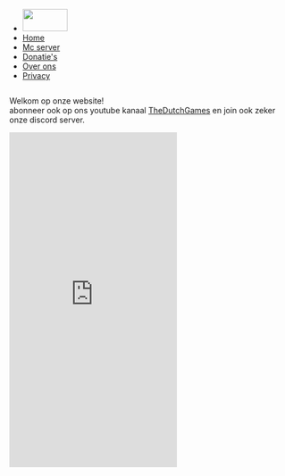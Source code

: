     
  </head> 
  
  <nav>
    <ul>
      <li><a href="index.html"><img src="https://cdn.glitch.com/8faedd11-9a7c-44a0-b807-f7a26b9f743b%2Fbs.png?1537630738594" style="width:80px;height:40px;"></a></li>
      <li><a href="index.html">Home</a></li>
      <li><a href="over_server.html">Mc server</a></li>
      <li><a href="donate.html">Donatie's</a></li>
      <li><a href="over_ons.html"> Over ons</a></li>
      <li><a href="Privacy.html"> Privacy</a></li>     
    </ul>
  </nav>  
  
  <body>    
    <div class="column">      
      <p>
        Welkom op onze website!<br>
        abonneer ook op ons youtube kanaal <a href="https://www.youtube.com/channel/UCy8jNuQMaPi6vgvSm5RpoQQ">TheDutchGames</a>
        en join ook zeker onze discord server.
      </p>
    </div>
    <div class="column">
      <iframe src="https://discordapp.com/widget?id=492975265220132874&theme=dark" height="600" width="300" frameborder="0"></iframe>
    </div>
  </body>
  <foother>
  <h2></h2>
  </foother>
</html>

